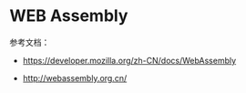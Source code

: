 # WEB Assembly

参考文档：

- https://developer.mozilla.org/zh-CN/docs/WebAssembly

- http://webassembly.org.cn/



